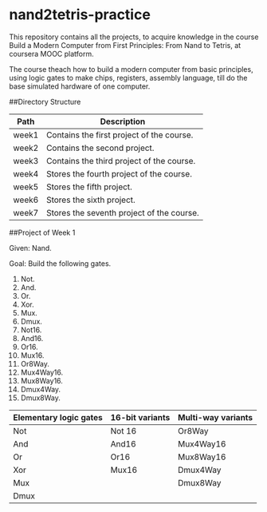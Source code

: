 # nand2tetris-practice

This repository contains all the projects, to acquire knowledge in the course Build a Modern Computer from First Principles: From Nand to Tetris, at coursera MOOC platform.

The course theach how to build a modern computer from basic principles, using logic gates to make chips, registers, assembly language, till do the base simulated hardware of one computer.

##Directory Structure

Path|Description
---|---
week1|Contains the first project of the course.
week2|Contains the second project.
week3|Contains the third project of the course.
week4|Stores the fourth project of the course.
week5|Stores the fifth project.
week6|Stores the sixth project.
week7|Stores the seventh project of the course.

##Project of Week 1

Given: Nand.

Goal: Build the following gates.

1. Not.
2. And.
3. Or.
4. Xor.
5. Mux.
6. Dmux.
7. Not16.
8. And16.
9. Or16.
10. Mux16.
11. Or8Way.
12. Mux4Way16.
13. Mux8Way16.
14. Dmux4Way.
15. Dmux8Way.

Elementary logic gates|16-bit variants|Multi-way variants
---|---|---
Not|Not 16|Or8Way
And|And16|Mux4Way16
Or|Or16|Mux8Way16
Xor|Mux16|Dmux4Way
Mux||Dmux8Way
Dmux||
